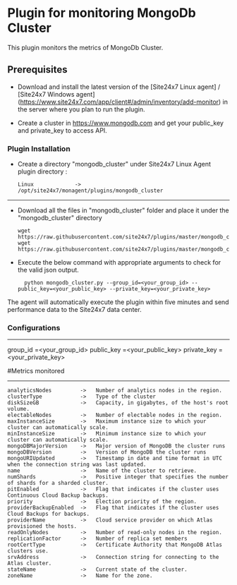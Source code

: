 Plugin for monitoring MongoDb Cluster
==============================================

This plugin monitors the metrics of MongoDb Cluster.

## Prerequisites

- Download and install the latest version of the [Site24x7 Linux agent] / [Site24x7 Windows agent] (https://www.site24x7.com/app/client#/admin/inventory/add-monitor) in the server where you plan to run the plugin. 
		
- Create a cluster in https://www.mongodb.com and get your public_key and private_key to access API.

### Plugin Installation

- Create a directory "mongodb_cluster" under Site24x7 Linux Agent plugin directory : 

      Linux             ->   /opt/site24x7/monagent/plugins/mongodb_cluster

---
      
- Download all the files in "mongodb_cluster" folder and place it under the "mongodb_cluster" directory

	  wget https://raw.githubusercontent.com/site24x7/plugins/master/mongodb_cluster/mongodb_cluster.py
	  wget https://raw.githubusercontent.com/site24x7/plugins/master/mongodb_cluster/mongodb_cluster.cfg

- Execute the below command with appropriate arguments to check for the valid json output.  

		python mongodb_cluster.py --group_id=<your_group_id> --public_key=<your_public_key> --private_key=<your_private_key>


The agent will automatically execute the plugin within five minutes and send performance data to the Site24x7 data center.


### Configurations
---

group_id =<your_group_id>
public_key =<your_public_key>
private_key =<your_private_key>

#Metrics monitored

---

	analyticsNodes         ->	Number of analytics nodes in the region.
	clusterType            ->	Type of the cluster
	diskSizeGB             ->	Capacity, in gigabytes, of the host's root volume. 
	electableNodes         ->	Number of electable nodes in the region.
	maxInstanceSize        ->	Maximum instance size to which your cluster can automatically scale.
	minInstanceSize        ->	Minimum instance size to which your cluster can automatically scale.
	mongoDBMajorVersion    ->	Major version of MongoDB the cluster runs
	mongoDBVersion         ->	Version of MongoDB the cluster runs
	mongoURIUpdated        ->	Timestamp in date and time format in UTC when the connection string was last updated. 
	name                   ->	Name of the cluster to retrieve.
	numShards              ->	Positive integer that specifies the number of shards for a sharded cluster.
	pitEnabled             ->	Flag that indicates if the cluster uses Continuous Cloud Backup backups.
	priority               ->	Election priority of the region. 
	providerBackupEnabled  ->	Flag that indicates if the cluster uses Cloud Backups for backups.
	providerName           ->	Cloud service provider on which Atlas provisioned the hosts.
	readOnlyNodes          ->	Number of read-only nodes in the region.
	replicationFactor      ->	Number of replica set members
	rootCertType           ->	Certificate Authority that MongoDB Atlas clusters use.
	srvAddress             ->	Connection string for connecting to the Atlas cluster. 
	stateName              ->	Current state of the cluster. 
	zoneName               ->	Name for the zone.

